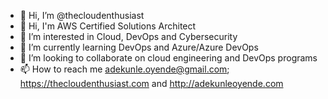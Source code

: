 - 👋 Hi, I’m @thecloudenthusiast
- 👋 Hi, I'm AWS Certified Solutions Architect
- 👀 I’m interested in Cloud, DevOps and Cybersecurity
- 🌱 I’m currently learning DevOps and Azure/Azure DevOps
- 💞️ I’m looking to collaborate on cloud engineering and DevOps programs
- 📫 How to reach me adekunle.oyende@gmail.com; https://thecloudenthusiast.com and http://adekunleoyende.com

<!---
thecloudenthusiast/thecloudenthusiast is a ✨ special ✨ repository because its `README.md` (this file) appears on your GitHub profile.
You can click the Preview link to take a look at your changes.
--->
